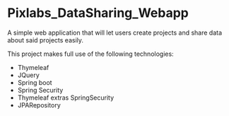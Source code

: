 # Pixlabs_DataSharing_Webapp
A simple web application that will let users create projects and share data about said projects easily.

This project makes full use of the following technologies:
- Thymeleaf
- JQuery
- Spring boot
- Spring Security
- Thymeleaf extras SpringSecurity
- JPARepository
